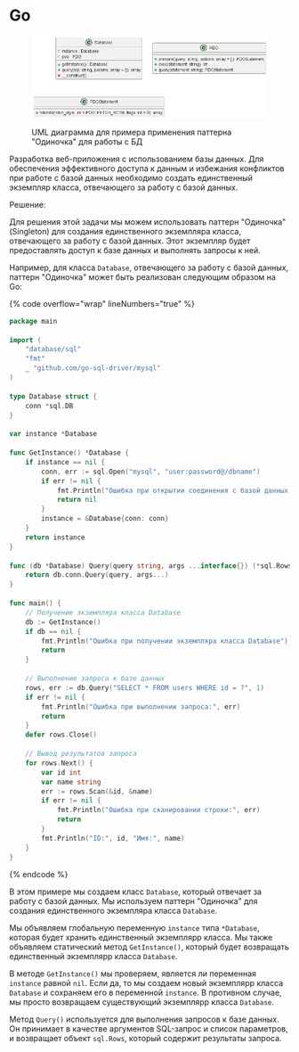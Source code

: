 # Go

<figure><img src="../../../../../.gitbook/assets/image (9).png" alt=""><figcaption><p>UML диаграмма для примера применения паттерна "Одиночка" для работы с БД</p></figcaption></figure>

Разработка веб-приложения с использованием базы данных. Для обеспечения эффективного доступа к данным и избежания конфликтов при работе с базой данных необходимо создать единственный экземпляр класса, отвечающего за работу с базой данных.

Решение:

Для решения этой задачи мы можем использовать паттерн "Одиночка" (Singleton) для создания единственного экземпляра класса, отвечающего за работу с базой данных. Этот экземпляр будет предоставлять доступ к базе данных и выполнять запросы к ней.

Например, для класса `Database`, отвечающего за работу с базой данных, паттерн "Одиночка" может быть реализован следующим образом на Go:

{% code overflow="wrap" lineNumbers="true" %}
```go
package main

import (
    "database/sql"
    "fmt"
    _ "github.com/go-sql-driver/mysql"
)

type Database struct {
    conn *sql.DB
}

var instance *Database

func GetInstance() *Database {
    if instance == nil {
        conn, err := sql.Open("mysql", "user:password@/dbname")
        if err != nil {
            fmt.Println("Ошибка при открытии соединения с базой данных:", err)
            return nil
        }
        instance = &Database{conn: conn}
    }
    return instance
}

func (db *Database) Query(query string, args ...interface{}) (*sql.Rows, error) {
    return db.conn.Query(query, args...)
}

func main() {
    // Получение экземпляра класса Database
    db := GetInstance()
    if db == nil {
        fmt.Println("Ошибка при получении экземпляра класса Database")
        return
    }

    // Выполнение запроса к базе данных
    rows, err := db.Query("SELECT * FROM users WHERE id = ?", 1)
    if err != nil {
        fmt.Println("Ошибка при выполнении запроса:", err)
        return
    }
    defer rows.Close()

    // Вывод результатов запроса
    for rows.Next() {
        var id int
        var name string
        err := rows.Scan(&id, &name)
        if err != nil {
            fmt.Println("Ошибка при сканировании строки:", err)
            return
        }
        fmt.Println("ID:", id, "Имя:", name)
    }
}
```
{% endcode %}

В этом примере мы создаем класс `Database`, который отвечает за работу с базой данных. Мы используем паттерн "Одиночка" для создания единственного экземпляра класса `Database`.

Мы объявляем глобальную переменную `instance` типа `*Database`, которая будет хранить единственный экземплярр класса. Мы также объявляем статический метод `GetInstance()`, который будет возвращать единственный экземплярр класса `Database`.

В методе `GetInstance()` мы проверяем, является ли переменная `instance` равной `nil`. Если да, то мы создаем новый экземплярр класса `Database` и сохраняем его в переменной `instance`. В противном случае, мы просто возвращаем существующий экземплярр класса `Database`.

Метод `Query()` используется для выполнения запросов к базе данных. Он принимает в качестве аргументов SQL-запрос и список параметров, и возвращает объект `sql.Rows`, который содержит результаты запроса.
